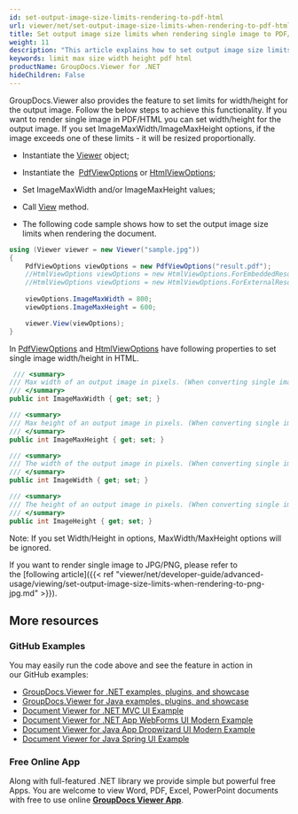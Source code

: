 ```yaml
---
id: set-output-image-size-limits-rendering-to-pdf-html
url: viewer/net/set-output-image-size-limits-when-rendering-to-pdf-html
title: Set output image size limits when rendering single image to PDF/HTML.
weight: 11
description: "This article explains how to set output image size limits for PDF/HTML output when rendering documents with GroupDocs.Viewer within your .NET applications."
keywords: limit max size width height pdf html
productName: GroupDocs.Viewer for .NET
hideChildren: False
---
```

GroupDocs.Viewer also provides the feature to set limits for width/height for the output image. Follow the below steps to achieve this functionality.
If you want to render single image in PDF/HTML you can set width/height for the output image.
If you set ImageMaxWidth/ImageMaxHeight options, if the image exceeds one of these limits - it will be resized proportionally.

* Instantiate the [Viewer](https://apireference.groupdocs.com/net/viewer/groupdocs.viewer/viewer) object;
* Instantiate the  [PdfViewOptions](https://apireference.groupdocs.com/net/viewer/groupdocs.viewer.options/pdfviewoptions) or [HtmlViewOptions](https://apireference.groupdocs.com/net/viewer/groupdocs.viewer.options/htmlviewoptions);
* Set ImageMaxWidth and/or ImageMaxHeight values;

* Call [View](https://apireference.groupdocs.com/net/viewer/groupdocs.viewer/viewer/methods/view) method.
* The following code sample shows how to set the output image size limits when rendering the document.

```csharp
using (Viewer viewer = new Viewer("sample.jpg"))
{
    PdfViewOptions viewOptions = new PdfViewOptions("result.pdf");
    //HtmlViewOptions viewOptions = new HtmlViewOptions.ForEmbeddedResources("result_{0}.html");
    //HtmlViewOptions viewOptions = new HtmlViewOptions.ForExternalResources("page_{0}.html", "page_{0}_{1}", "page_{0}_{1}");
    
    viewOptions.ImageMaxWidth = 800;
    viewOptions.ImageMaxHeight = 600;

    viewer.View(viewOptions);
}
```

In [PdfViewOptions](https://apireference.groupdocs.com/net/viewer/groupdocs.viewer.options/pdfviewoptions) and [HtmlViewOptions](https://apireference.groupdocs.com/net/viewer/groupdocs.viewer.options/htmlviewoptions)
have following properties to set single image width/height in HTML.

```csharp
 /// <summary>
/// Max width of an output image in pixels. (When converting single image to HTML only)
/// </summary>
public int ImageMaxWidth { get; set; }

/// <summary>
/// Max height of an output image in pixels. (When converting single image to HTML only)
/// </summary>
public int ImageMaxHeight { get; set; }

/// <summary>
/// The width of the output image in pixels. (When converting single image to HTML only)
/// </summary>
public int ImageWidth { get; set; }

/// <summary>
/// The height of an output image in pixels. (When converting single image to HTML only)
/// </summary>
public int ImageHeight { get; set; }
```

Note: If you set Width/Height in options, MaxWidth/MaxHeight options will be ignored.

If you want to render single image to JPG/PNG, please refer to the [following article]({{< ref "viewer/net/developer-guide/advanced-usage/viewing/set-output-image-size-limits-when-rendering-to-png-jpg.md" >}}).

## More resources

### GitHub Examples

You may easily run the code above and see the feature in action in our GitHub examples:

* [GroupDocs.Viewer for .NET examples, plugins, and showcase](https://github.com/groupdocs-viewer/GroupDocs.Viewer-for-.NET)
* [GroupDocs.Viewer for Java examples, plugins, and showcase](https://github.com/groupdocs-viewer/GroupDocs.Viewer-for-Java)
* [Document Viewer for .NET MVC UI Example](https://github.com/groupdocs-viewer/GroupDocs.Viewer-for-.NET-MVC)
* [Document Viewer for .NET App WebForms UI Modern Example](https://github.com/groupdocs-viewer/GroupDocs.Viewer-for-.NET-WebForms)
* [Document Viewer for Java App Dropwizard UI Modern Example](https://github.com/groupdocs-viewer/GroupDocs.Viewer-for-Java-Dropwizard)
* [Document Viewer for Java Spring UI Example](https://github.com/groupdocs-viewer/GroupDocs.Viewer-for-Java-Spring)

### Free Online App

Along with full-featured .NET library we provide simple but powerful free Apps.
You are welcome to view Word, PDF, Excel, PowerPoint documents with free to use online **[GroupDocs Viewer App](https://products.groupdocs.app/viewer)**.
